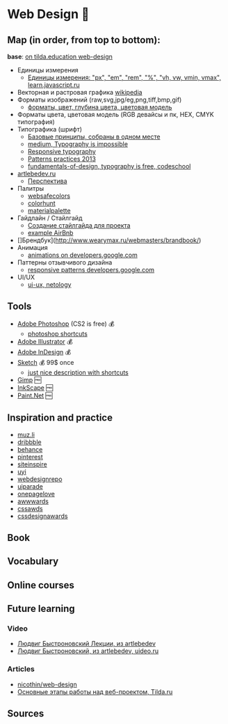 # Web Design :milky_way:

## Map (in order, from top to bottom):

**base**: [on tilda.education web-design](http://tilda.education/courses/web-design/)

- Единицы измерения
  - [Единицы измерения: "px", "em", "rem", "%", "vh, vw, vmin, vmax", learn.javascript.ru](https://learn.javascript.ru/css-units)
- Векторная и растровая графика [wikipedia](https://ru.wikipedia.org/wiki/%D0%9A%D0%BE%D0%BC%D0%BF%D1%8C%D1%8E%D1%82%D0%B5%D1%80%D0%BD%D0%B0%D1%8F_%D0%B3%D1%80%D0%B0%D1%84%D0%B8%D0%BA%D0%B0)
- Форматы изображений (raw,svg,jpg/eg,png,tiff,bmp,gif)
  - [форматы, цвет, глубина цвета, цветовая модель](http://web-design-courses.narod.ru/graphics.html)
- Форматы цвета, цветовая модель (RGB девайсы и пк, HEX, CMYK типография)
- Типографика (шрифт)
  - [Базовые принципы, собраны в одном месте](http://www.wearymax.ru/webmasters/typographic/)
  - [medium, Typography is impossible](https://medium.engineering/typography-is-impossible-5872b0c7f891#.bgx4fiodp)
  - [Responsive typography](http://web-standards.ru/articles/responsive-typography/)
  - [Patterns practices 2013](http://frontender.info/typographic-design-patterns-practices-case-study-2013/)
  - [fundamentals-of-design, typography is free, codeschool](https://www.codeschool.com/courses/fundamentals-of-design)
- [artlebedev.ru](https://www.artlebedev.ru/)
  - [Перспектива](https://www.artlebedev.ru/kovodstvo/sections/101/)
- Палитры
  - [websafecolors](https://websafecolors.info/)
  - [colorhunt](http://www.colorhunt.co/)
  - [materialpalette](https://www.materialpalette.com/)
- Гайдлайн / Стайлгайд
  - [Создание стайлгайда для проекта](https://spark.ru/startup/peoplie/blog/6846/sozdanie-stajlgajda-dlya-proekta)
  - [example AirBnb](https://dribbble.com/shots/1669299-Airbnb-UI-Toolkit-Web)
- []Брендбук](http://www.wearymax.ru/webmasters/brandbook/)
- Анимация
  - [animations on developers.google.com](https://developers.google.com/web/fundamentals/design-and-ui/animations/)
- Паттерны отзывчивого дизайна
  - [responsive patterns developers.google.com](https://developers.google.com/web/fundamentals/design-and-ui/responsive/patterns/)
- UI/UX
  - [ui-ux, netology](http://netology.ru/programs/ui-ux)

## Tools

- [Adobe Photoshop](https://www.adobe.com/products/photoshop.html) (CS2 is free) :moneybag:
  - [photoshop shortcuts](http://web-design-courses.narod.ru/photoshop-shortcuts.html)
- [Adobe Illustrator](https://www.adobe.com/products/illustrator.html) :moneybag:
- [Adobe InDesign](https://www.adobe.com/products/indesign.html) :moneybag:
- [Sketch](https://www.sketchapp.com/) :moneybag: 99$ once
  - [just nice description with shortcuts](https://designcode.io/sketch)
- [Gimp](https://www.gimp.org/) :free:
- [InkScape](https://inkscape.org/) :free:
- [Paint.Net](http://www.getpaint.net/) :free:

## Inspiration and practice

- [muz.li](http://muz.li/)
- [dribbble](https://dribbble.com/)
- [behance](https://www.behance.net/)
- [pinterest](https://www.pinterest.com/)
- [siteinspire](https://www.siteinspire.com/)
- [uyi](http://uyi.io/)
- [webdesignrepo](http://webdesignrepo.com/)
- [uiparade](http://www.uiparade.com/)
- [onepagelove](https://onepagelove.com/)
- [awwwards](http://www.awwwards.com/)
- [cssawds](http://www.cssawds.com/)
- [cssdesignawards](http://www.cssdesignawards.com/)

## Book

## Vocabulary

## Online courses

## Future learning

### Video

- [Людвиг Быстроновский Лекции, из artlebedev](http://ludwigbistronovsky.ru/lectures/)
- [Людвиг Быстроновский, из artlebedev, uideo.ru](https://uideo.ru/authors/165)

### Articles

- [nicothin/web-design](https://github.com/nicothin/web-design)
- [Основные этапы работы над веб-проектом, Tilda.ru](http://tilda.education/courses/web-design/basicsteps/)

## Sources
